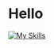 # Hello
[![My Skills](https://skillicons.dev/icons?i=js,html,css,ts,cpp,ae,blender)](https://skillicons.dev)
